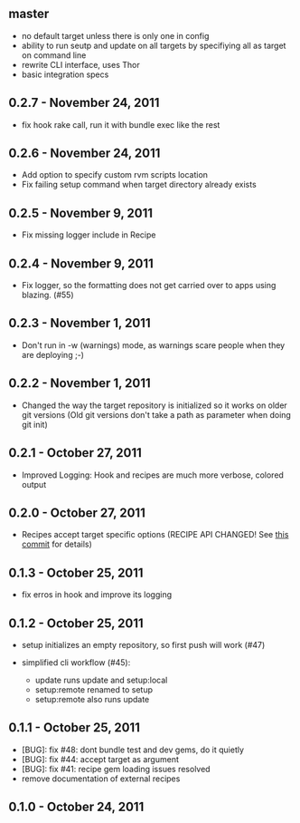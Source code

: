 ## master

* no default target unless there is only one in config
* ability to run seutp and update on all targets by specifiying all as target on command line
* rewrite CLI interface, uses Thor
* basic integration specs

## 0.2.7 - November 24, 2011

* fix hook rake call, run it with bundle exec like the rest

## 0.2.6 - November 24, 2011

* Add option to specify custom rvm scripts location
* Fix failing setup command when target directory already exists

## 0.2.5 - November 9, 2011

* Fix missing logger include in Recipe

## 0.2.4 - November 9, 2011

* Fix logger, so the formatting does not get carried over to apps using
  blazing. (#55)

## 0.2.3 - November 1, 2011

* Don't run in -w (warnings) mode, as warnings scare people when they
  are deploying ;-)

## 0.2.2 - November 1, 2011

* Changed the way the target repository is initialized so it works on
  older git versions (Old git versions don't take a path as parameter
  when doing git init)

## 0.2.1 - October 27, 2011

* Improved Logging: Hook and recipes are much more verbose, colored
  output

## 0.2.0 - October 27, 2011

* Recipes accept target specific options (RECIPE API CHANGED! See [this commit](https://github.com/effkay/blazing/commit/f7fe22b822c00b55db6f2a870d67b449fcb7fce1) for details)

## 0.1.3 - October 25, 2011

* fix erros in hook and improve its logging

## 0.1.2 - October 25, 2011

* setup initializes an empty repository, so first push will work (#47)

* simplified cli workflow (#45):
  * update runs update and setup:local
  * setup:remote renamed to setup
  * setup:remote also runs update

## 0.1.1 - October 25, 2011

* [BUG]: fix #48: dont bundle test and dev gems, do it quietly
* [BUG]: fix #44: accept target as argument
* [BUG]: fix #41: recipe gem loading issues resolved
* remove documentation of external recipes

## 0.1.0 - October 24, 2011

[@effkay]: https://github.com/effkay
